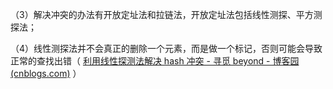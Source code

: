 （3）解决冲突的办法有开放定址法和拉链法，开放定址法包括线性测探、平方测探法；

（4）线性测探法并不会真正的删除一个元素，而是做一个标记，否则可能会导致正常的查找出错（ [利用线性探测法解决 hash 冲突 - 寻觅 beyond - 博客园 (cnblogs.com)](http://link.zhihu.com/?target=https%3A//www.cnblogs.com/-beyond/p/7726347.html) ）
